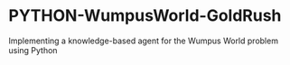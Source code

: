 # PYTHON-WumpusWorld-GoldRush
Implementing a knowledge-based agent for the Wumpus World problem using Python
